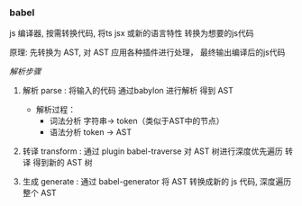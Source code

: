 

### babel

js 编译器, 按需转换代码, 将ts jsx 或新的语言特性 转换为想要的js代码  

原理: 先转换为 AST, 对 AST 应用各种插件进行处理， 最终输出编译后的js代码

*解析步骤*
1. 解析 parse : 将输入的代码 通过babylon 进行解析 得到 AST  
    - 解析过程： 
      - 词法分析  字符串-> token（类似于AST中的节点）
      - 语法分析  token -> AST

2. 转译 transform : 通过 plugin babel-traverse 对 AST 树进行深度优先遍历 转译 得到新的 AST 树

3. 生成 generate : 通过 babel-generator 将 AST 转换成新的 js 代码, 深度遍历整个 AST
